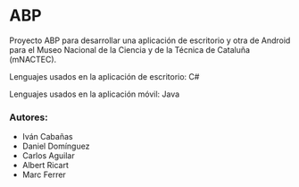 # ABP
Proyecto ABP para desarrollar una aplicación de escritorio y otra de Android para el Museo Nacional de la Ciencia y de la Técnica de Cataluña (mNACTEC). 

Lenguajes usados en la aplicación de escritorio: C#

Lenguajes usados en la aplicación móvil: Java

### Autores:
* Iván Cabañas
* Daniel Domínguez
* Carlos Aguilar
* Albert Ricart
* Marc Ferrer


